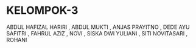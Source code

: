 # KELOMPOK-3
ABDUL HAFIZAL HARIRI , ABDUL MUKTI , ANJAS PRAYITNO , DEDE AYU SAFITRI , FAHRUL AZIZ , NOVI , SISKA DWI YULIANI , SITI NOVITASARI , ROHANI
